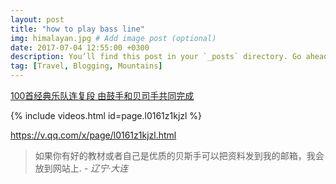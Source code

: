 ```yaml
---
layout: post
title: "how to play bass line"
img: himalayan.jpg # Add image post (optional)
date: 2017-07-04 12:55:00 +0300
description: You’ll find this post in your `_posts` directory. Go ahead and edit it and re-build the site to see your changes. # Add post description (optional)
tag: [Travel, Blogging, Mountains]
---
```

[100首经典乐队连复段 由鼓手和贝司手共同完成 ](https://v.qq.com/x/cover/l0161z1kjzl/l0161z1kjzl.html)

{% include videos.html id=page.l0161z1kjzl %}

https://v.qq.com/x/page/l0161z1kjzl.html



















> 如果你有好的教材或者自己是优质的贝斯手可以把资料发到我的邮箱，我会放到网站上. <cite>- 辽宁·大连</cite>
